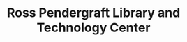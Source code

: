 ---
layout: repo
title: "Ross Pendergraft Library and Technology Center"
id: 1644
permalink: repos/1644/
---